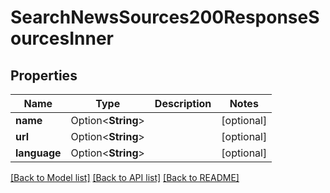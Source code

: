# SearchNewsSources200ResponseSourcesInner

## Properties

Name | Type | Description | Notes
------------ | ------------- | ------------- | -------------
**name** | Option<**String**> |  | [optional]
**url** | Option<**String**> |  | [optional]
**language** | Option<**String**> |  | [optional]

[[Back to Model list]](../README.md#documentation-for-models) [[Back to API list]](../README.md#documentation-for-api-endpoints) [[Back to README]](../README.md)


